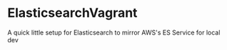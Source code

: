 # ElasticsearchVagrant
A quick little setup for Elasticsearch to mirror AWS's ES Service for local dev
